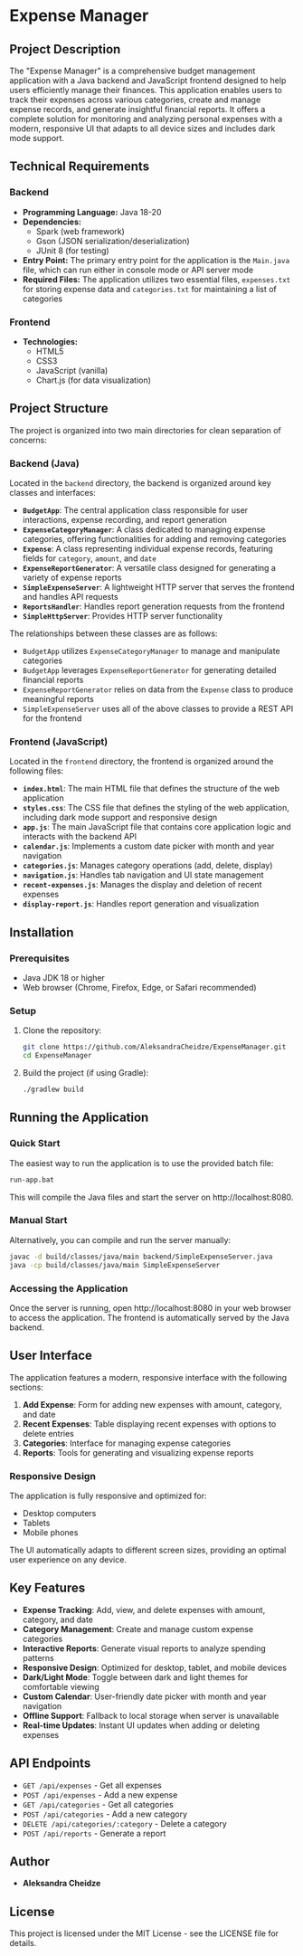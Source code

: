 # Expense Manager

## Project Description

The "Expense Manager" is a comprehensive budget management application with a Java backend and JavaScript frontend designed to help users efficiently manage their finances. This application enables users to track their expenses across various categories, create and manage expense records, and generate insightful financial reports. It offers a complete solution for monitoring and analyzing personal expenses with a modern, responsive UI that adapts to all device sizes and includes dark mode support.

## Technical Requirements

### Backend
- **Programming Language:** Java 18-20
- **Dependencies:**
  - Spark (web framework)
  - Gson (JSON serialization/deserialization)
  - JUnit 8 (for testing)
- **Entry Point:** The primary entry point for the application is the `Main.java` file, which can run either in console mode or API server mode
- **Required Files:** The application utilizes two essential files, `expenses.txt` for storing expense data and `categories.txt` for maintaining a list of categories

### Frontend
- **Technologies:**
  - HTML5
  - CSS3
  - JavaScript (vanilla)
  - Chart.js (for data visualization)

## Project Structure

The project is organized into two main directories for clean separation of concerns:

### Backend (Java)
Located in the `backend` directory, the backend is organized around key classes and interfaces:

- **`BudgetApp`**: The central application class responsible for user interactions, expense recording, and report generation
- **`ExpenseCategoryManager`**: A class dedicated to managing expense categories, offering functionalities for adding and removing categories
- **`Expense`**: A class representing individual expense records, featuring fields for `category`, `amount`, and `date`
- **`ExpenseReportGenerator`**: A versatile class designed for generating a variety of expense reports
- **`SimpleExpenseServer`**: A lightweight HTTP server that serves the frontend and handles API requests
- **`ReportsHandler`**: Handles report generation requests from the frontend
- **`SimpleHttpServer`**: Provides HTTP server functionality

The relationships between these classes are as follows:

- `BudgetApp` utilizes `ExpenseCategoryManager` to manage and manipulate categories
- `BudgetApp` leverages `ExpenseReportGenerator` for generating detailed financial reports
- `ExpenseReportGenerator` relies on data from the `Expense` class to produce meaningful reports
- `SimpleExpenseServer` uses all of the above classes to provide a REST API for the frontend

### Frontend (JavaScript)
Located in the `frontend` directory, the frontend is organized around the following files:

- **`index.html`**: The main HTML file that defines the structure of the web application
- **`styles.css`**: The CSS file that defines the styling of the web application, including dark mode support and responsive design
- **`app.js`**: The main JavaScript file that contains core application logic and interacts with the backend API
- **`calendar.js`**: Implements a custom date picker with month and year navigation
- **`categories.js`**: Manages category operations (add, delete, display)
- **`navigation.js`**: Handles tab navigation and UI state management
- **`recent-expenses.js`**: Manages the display and deletion of recent expenses
- **`display-report.js`**: Handles report generation and visualization

## Installation

### Prerequisites

- Java JDK 18 or higher
- Web browser (Chrome, Firefox, Edge, or Safari recommended)

### Setup

1. Clone the repository:
   ```bash
   git clone https://github.com/AleksandraCheidze/ExpenseManager.git
   cd ExpenseManager
   ```

2. Build the project (if using Gradle):
   ```bash
   ./gradlew build
   ```

## Running the Application

### Quick Start

The easiest way to run the application is to use the provided batch file:

```bash
run-app.bat
```

This will compile the Java files and start the server on http://localhost:8080.

### Manual Start

Alternatively, you can compile and run the server manually:

```bash
javac -d build/classes/java/main backend/SimpleExpenseServer.java
java -cp build/classes/java/main SimpleExpenseServer
```

### Accessing the Application

Once the server is running, open http://localhost:8080 in your web browser to access the application. The frontend is automatically served by the Java backend.

## User Interface

The application features a modern, responsive interface with the following sections:

1. **Add Expense**: Form for adding new expenses with amount, category, and date
2. **Recent Expenses**: Table displaying recent expenses with options to delete entries
3. **Categories**: Interface for managing expense categories
4. **Reports**: Tools for generating and visualizing expense reports

### Responsive Design

The application is fully responsive and optimized for:
- Desktop computers
- Tablets
- Mobile phones

The UI automatically adapts to different screen sizes, providing an optimal user experience on any device.

## Key Features

- **Expense Tracking**: Add, view, and delete expenses with amount, category, and date
- **Category Management**: Create and manage custom expense categories
- **Interactive Reports**: Generate visual reports to analyze spending patterns
- **Responsive Design**: Optimized for desktop, tablet, and mobile devices
- **Dark/Light Mode**: Toggle between dark and light themes for comfortable viewing
- **Custom Calendar**: User-friendly date picker with month and year navigation
- **Offline Support**: Fallback to local storage when server is unavailable
- **Real-time Updates**: Instant UI updates when adding or deleting expenses

## API Endpoints

- `GET /api/expenses` - Get all expenses
- `POST /api/expenses` - Add a new expense
- `GET /api/categories` - Get all categories
- `POST /api/categories` - Add a new category
- `DELETE /api/categories/:category` - Delete a category
- `POST /api/reports` - Generate a report

## Author

- **Aleksandra Cheidze**

## License

This project is licensed under the MIT License - see the LICENSE file for details.